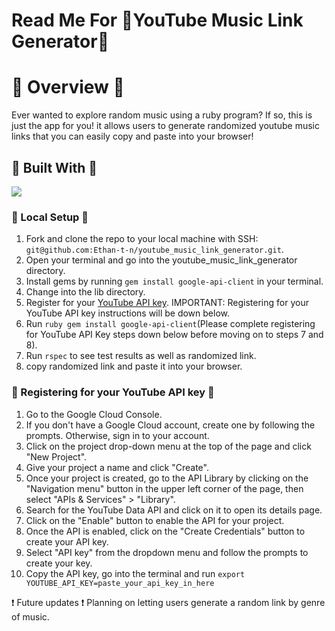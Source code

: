 # Read Me For 🎵YouTube Music Link Generator🎵

# 🎵 Overview 🎵
Ever wanted to explore random music using a ruby program? If so, this is just the app for you! it allows users to generate randomized youtube music links that you can easily copy and paste into your browser!

## 🎵 Built With 🎵
[<img src="https://img.shields.io/badge/Ruby-CC342D?style=for-the-badge&logo=ruby&logoColor=white"/>](https://www.ruby-lang.org/en/) <br>

### 🎵 Local Setup 🎵
1. Fork and clone the repo to your local machine with SSH: `git@github.com:Ethan-t-n/youtube_music_link_generator.git`.
2. Open your terminal and go into the youtube_music_link_generator directory.
3. Install gems by running `gem install google-api-client` in your terminal.
4. Change into the lib directory.
5. Register for your [YouTube API key](console.cloud.google.com). IMPORTANT: Registering for your YouTube API key instructions will be down below. 
6. Run `ruby gem install google-api-client`(Please complete registering for YouTube API Key steps down below before moving on to steps 7 and 8).
7. Run `rspec` to see test results as well as randomized link.
8. copy randomized link and paste it into your browser.

### 🎵 Registering for your YouTube API key 🎵
1. Go to the Google Cloud Console.
2. If you don't have a Google Cloud account, create one by following the prompts. Otherwise, sign in to your account.
3. Click on the project drop-down menu at the top of the page and click "New Project".
4. Give your project a name and click "Create".
5. Once your project is created, go to the API Library by clicking on the "Navigation menu" button in the upper left corner of the page, then select "APIs & Services" > "Library".
6. Search for the YouTube Data API and click on it to open its details page.
7. Click on the "Enable" button to enable the API for your project.
8. Once the API is enabled, click on the "Create Credentials" button to create your API key.
9. Select "API key" from the dropdown menu and follow the prompts to create your key.
10. Copy the API key, go into the terminal and run `export YOUTUBE_API_KEY=paste_your_api_key_in_here` 

❗️ Future updates ❗️
Planning on letting users generate a random link by genre of music.
